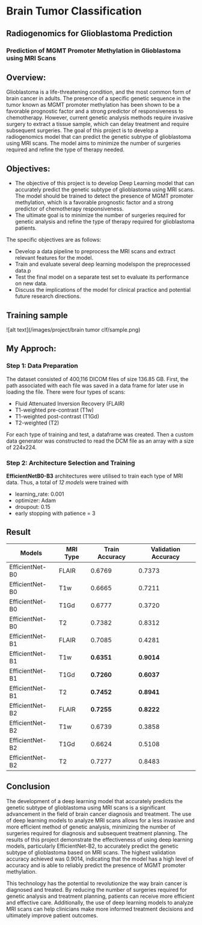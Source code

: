 # Brain Tumor Classification

## Radiogenomics for Glioblastoma Prediction
### Prediction of MGMT Promoter Methylation in Glioblastoma using MRI Scans

## Overview:
Glioblastoma is a life-threatening condition, and the most common form of brain cancer in adults. The presence of a specific genetic sequence in the tumor known as MGMT promoter methylation has been shown to be a favorable prognostic factor and a strong predictor of responsiveness to chemotherapy. However, current genetic analysis methods require invasive surgery to extract a tissue sample, which can delay treatment and require subsequent surgeries. The goal of this project is to develop a radiogenomics model that can predict the genetic subtype of glioblastoma using MRI scans. The model aims to minimize the number of surgeries required and refine the type of therapy needed.


## Objectives:
- The objective of this project is to develop  Deep Learning model that can accurately predict the genetic subtype of glioblastoma using MRI scans. The model should be trained to detect the presence of MGMT promoter methylation, which is a favorable prognostic factor and a strong predictor of chemotherapy responsiveness. 
- The ultimate goal is to minimize the number of surgeries required for genetic analysis and refine the type of therapy required for glioblastoma patients. 

The specific objectives are as follows:

- Develop a data pipeline to preprocess the MRI scans and extract relevant features for the model.
- Train and evaluate several deep learning modelspon the preprocessed data.p
- Test the final model on a separate test set to evaluate its performance on new data.
- Discuss the implications of the model for clinical practice and potential future research directions.


## Training sample
![alt text](/images/project/brain tumor clf/sample.png)


## My Approch:

### Step 1: Data Preparation

The dataset consisted of 400,116 DICOM files of size 136.85 GB. First, the path associated with each file was saved in a data frame for later use in loading the file. There were four types of scans:

- Fluid Attenuated Inversion Recovery (FLAIR)
- T1-weighted pre-contrast (T1w)
- T1-weighted post-contrast (T1Gd)
- T2-weighted (T2)

For each type of training and test, a dataframe was created. Then a custom data generator was constructed to read the DCM file as an array with a size of 224x224.

### Step 2: Architecture Selection and Training

**EfficientNetB0-B3** architectures were utilised to train each type of MRI data. Thus, a total of *12 models* were trained with

- learning_rate: 0.001
- optimizer: Adam
- droupout: 0.15
- early stopping with patience = 3

## Result

| Models | MRI Type | Train Accuracy | Validation Accuracy |
| ------ | -------- | -------------- | ------------------- |
| EfficientNet-B0 | FLAIR | 0.6769 | 0.7373 |
| EfficientNet-B0 | T1w | 0.6665 | 0.7211 |
| EfficientNet-B0 | T1Gd | 0.6777 | 0.3720 |
| EfficientNet-B0 | T2 | 0.7382 | 0.8312 |
| EfficientNet-B1 | FLAIR | 0.7085 | 0.4281 |
| EfficientNet-B1 | T1w | **0.6351** | **0.9014** |
| EfficientNet-B1 | T1Gd | **0.7260** | **0.6037** |
| EfficientNet-B1 | T2 | **0.7452** | **0.8941** |
| EfficientNet-B2 | FLAIR | **0.7255** | **0.8222** |
| EfficientNet-B2 | T1w | 0.6739 | 0.3858 |
| EfficientNet-B2 | T1Gd | 0.6624| 0.5108 |
| EfficientNet-B2 | T2 | 0.7277 | 0.8483 |

## Conclusion

The development of a deep learning model that accurately predicts the genetic subtype of glioblastoma using MRI scans is a significant advancement in the field of brain cancer diagnosis and treatment. The use of deep learning models to analyze MRI scans allows for a less invasive and more efficient method of genetic analysis, minimizing the number of surgeries required for diagnosis and subsequent treatment planning. The results of this project demonstrate the effectiveness of using deep learning models, particularly EfficientNet-B2, to accurately predict the genetic subtype of glioblastoma based on MRI scans. The highest validation accuracy achieved was 0.9014, indicating that the model has a high level of accuracy and is able to reliably predict the presence of MGMT promoter methylation. 

This technology has the potential to revolutionize the way brain cancer is diagnosed and treated. By reducing the number of surgeries required for genetic analysis and treatment planning, patients can receive more efficient and effective care. Additionally, the use of deep learning models to analyze MRI scans can help clinicians make more informed treatment decisions and ultimately improve patient outcomes.
